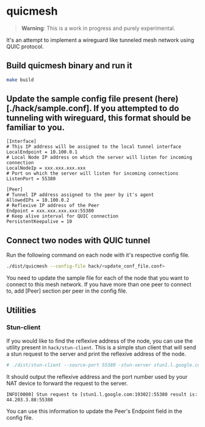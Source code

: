 # quicmesh

> **Warning**: This is a work in progress and purely experimental.

It's an attempt to implement a wireguard like tunneled mesh network using QUIC protocol.

## Build quicmesh binary and run it

```bash
make build
```

## Update the sample config file present (here)[./hack/sample.conf]. If you attempted to do tunneling with wireguard, this format should be familiar to you.

```
[Interface]
# This IP address will be assigned to the local tunnel interface
LocalEndpoint = 10.100.0.1 
# Local Node IP address on which the server will listen for incoming connection
LocalNodeIp = xxx.xxx.xxx.xxx 
# Port on which the server will listen for incoming connections
ListenPort = 55380 

[Peer]
# Tunnel IP address assigned to the peer by it's agent
AllowedIPs = 10.100.0.2 
# Reflexive IP address of the Peer
Endpoint = xxx.xxx.xxx.xxx:55380 
# Keep alive interval for QUIC connection
PersistentKeepalive = 10 

```

## Connect two nodes with QUIC tunnel

Run the following command on each node with it's respective config file.

```bash
./dist/quicmesh --config-file hack/<update_conf_file.conf>
```

You need to update the sample file for each of the node that you want to connect to this mesh network. If you have more than one peer to connect to, add [Peer] section per peer in the config file.

## Utilities

### Stun-client

If you would like to find the reflexive address of the node, you can use the utility present in `hack/stun-client`. This is a simple stun client that will send a stun request to the server and print the reflexive address of the node.

```bash
# ./dist/stun-client --source-port 55380 -stun-server stun1.l.google.com:19302
```

It should output the reflexive address and the port number used by your NAT device to forward the request to the server.

```
INFO[0000] Stun request to [stun1.l.google.com:19302]:55380 result is: 44.203.3.88:55380
```

You can use this information to update the Peer's Endpoint field in the config file.